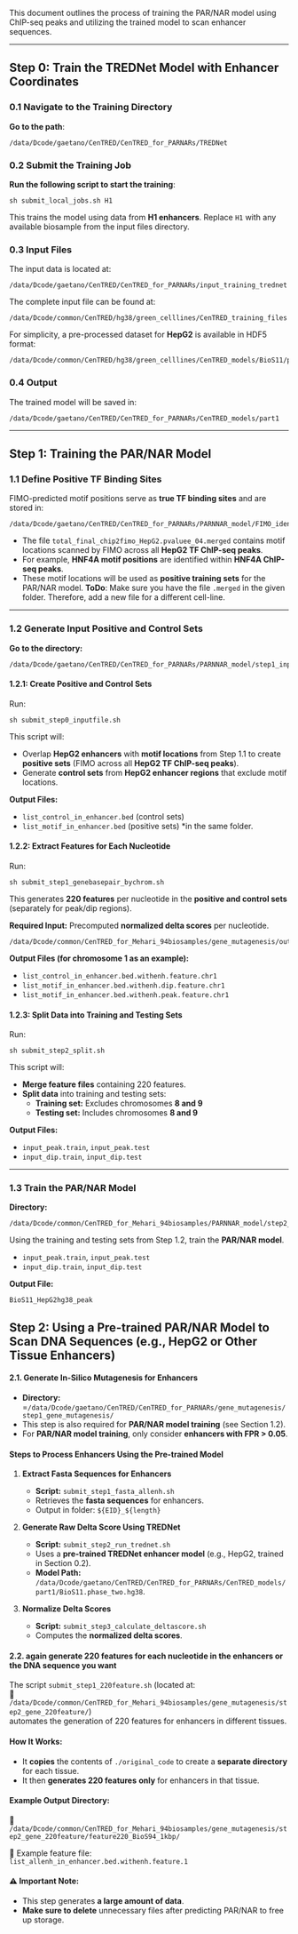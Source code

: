 This document outlines the process of training the PAR/NAR model using ChIP-seq peaks and utilizing the trained model to scan enhancer sequences.

---

## Step 0: Train the TREDNet Model with Enhancer Coordinates

### 0.1 Navigate to the Training Directory

**Go to the path**:

```
/data/Dcode/gaetano/CenTRED/CenTRED_for_PARNARs/TREDNet
```

### 0.2 Submit the Training Job

**Run the following script to start the training**:

```
sh submit_local_jobs.sh H1
```

This trains the model using data from **H1 enhancers**. Replace `H1` with any available biosample from the input files directory.

### 0.3 Input Files

The input data is located at:

```
/data/Dcode/gaetano/CenTRED/CenTRED_for_PARNARs/input_training_trednet
```

The complete input file can be found at:

```
/data/Dcode/common/CenTRED/hg38/green_celllines/CenTRED_training_files
```

For simplicity, a pre-processed dataset for **HepG2** is available in HDF5 format:

```
/data/Dcode/common/CenTRED/hg38/green_celllines/CenTRED_models/BioS11/phase_two_dataset.hdf5
```

### 0.4 Output

The trained model will be saved in:

```
/data/Dcode/gaetano/CenTRED/CenTRED_for_PARNARs/CenTRED_models/part1
```

---

## Step 1: Training the PAR/NAR Model

### 1.1 Define Positive TF Binding Sites

FIMO-predicted motif positions serve as **true TF binding sites** and are stored in:

```
/data/Dcode/gaetano/CenTRED/CenTRED_for_PARNARs/PARNNAR_model/FIMO_identified_Chipseq_TFBS
```

- The file `total_final_chip2fimo_HepG2.pvaluee_04.merged` contains motif locations scanned by FIMO across all **HepG2 TF ChIP-seq peaks**.
- For example, **HNF4A motif positions** are identified within **HNF4A ChIP-seq peaks**.
- These motif locations will be used as **positive training sets** for the PAR/NAR model.
**ToDo**: Make sure you have the file `.merged` in the given folder. Therefore, add a new file for a different cell-line. 
---
### 1.2 Generate Input Positive and Control Sets

**Go to the directory:**

```
/data/Dcode/gaetano/CenTRED/CenTRED_for_PARNARs/PARNNAR_model/step1_input_PARNNAR
```

#### 1.2.1: Create Positive and Control Sets

Run:

```
sh submit_step0_inputfile.sh
```

This script will:

- Overlap **HepG2 enhancers** with **motif locations** from Step 1.1 to create **positive sets** (FIMO across all **HepG2 TF ChIP-seq peaks**).
- Generate **control sets** from **HepG2 enhancer regions** that exclude motif locations.

**Output Files:**

- `list_control_in_enhancer.bed` (control sets)
- `list_motif_in_enhancer.bed` (positive sets)
*in the same folder. 
#### 1.2.2: Extract Features for Each Nucleotide

Run:

```
sh submit_step1_genebasepair_bychrom.sh
```

This generates **220 features** per nucleotide in the **positive and control sets** (separately for peak/dip regions).

**Required Input:** Precomputed **normalized delta scores** per nucleotide.

```
/data/Dcode/common/CenTRED_for_Mehari_94biosamples/gene_mutagenesis/output_deltascore/BioS11_1kb/output.txt.total.BioS11.fpr5.normscore.newformat
```

**Output Files (for chromosome 1 as an example):**

- `list_control_in_enhancer.bed.withenh.feature.chr1`
- `list_motif_in_enhancer.bed.withenh.dip.feature.chr1`
- `list_motif_in_enhancer.bed.withenh.peak.feature.chr1`

#### 1.2.3: Split Data into Training and Testing Sets

Run:

```
sh submit_step2_split.sh
```

This script will:

- **Merge feature files** containing 220 features.
- **Split data** into training and testing sets:
    - **Training set:** Excludes chromosomes **8 and 9**
    - **Testing set:** Includes chromosomes **8 and 9**

**Output Files:**

- `input_peak.train`, `input_peak.test`
- `input_dip.train`, `input_dip.test`

---

### 1.3 Train the PAR/NAR Model

**Directory:**

```
/data/Dcode/common/CenTRED_for_Mehari_94biosamples/PARNNAR_model/step2_train_PARNNAR
```

Using the training and testing sets from Step 1.2, train the **PAR/NAR model**.

- `input_peak.train`, `input_peak.test`
- `input_dip.train`, `input_dip.test`

**Output File:**

```
BioS11_HepG2hg38_peak
```

## Step 2: Using a Pre-trained PAR/NAR Model to Scan DNA Sequences (e.g., HepG2 or Other Tissue Enhancers)

#### **2.1. Generate In-Silico Mutagenesis for Enhancers**

- **Directory:** =`/data/Dcode/gaetano/CenTRED/CenTRED_for_PARNARs/gene_mutagenesis/step1_gene_mutagenesis/`
- This step is also required for **PAR/NAR model training** (see Section 1.2).
- For **PAR/NAR model training**, only consider **enhancers with FPR > 0.05**.

#### **Steps to Process Enhancers Using the Pre-trained Model**

1. **Extract Fasta Sequences for Enhancers**
    - **Script:** `submit_step1_fasta_allenh.sh`
    - Retrieves the **fasta sequences** for enhancers.
    - Output in folder: `${EID}_${length}`
    
2. **Generate Raw Delta Score Using TREDNet**
    - **Script:** `submit_step2_run_trednet.sh`
    - Uses a **pre-trained TREDNet enhancer model** (e.g., HepG2, trained in Section 0.2).
    - **Model Path:** `/data/Dcode/gaetano/CenTRED/CenTRED_for_PARNARs/CenTRED_models/part1/BioS11.phase_two.hg38`.

3. **Normalize Delta Scores**
    
    - **Script:** `submit_step3_calculate_deltascore.sh`
    - Computes the **normalized delta scores**.


####  2.2. again generate 220 features for each nucleotide in the enhancers or the DNA sequence you want

The script `submit_step1_220feature.sh` (located at:  
📂 `/data/Dcode/common/CenTRED_for_Mehari_94biosamples/gene_mutagenesis/step2_gene_220feature/`)  
automates the generation of 220 features for enhancers in different tissues.

#### **How It Works:**

- It **copies** the contents of `./original_code` to create a **separate directory** for each tissue.
- It then **generates 220 features** **only** for enhancers in that tissue.

#### **Example Output Directory:**

📂 `/data/Dcode/common/CenTRED_for_Mehari_94biosamples/gene_mutagenesis/step2_gene_220feature/feature220_BioS94_1kbp/`

📄 Example feature file:  
`list_allenh_in_enhancer.bed.withenh.feature.1`

#### ⚠ **Important Note:**

- This step generates **a large amount of data**.
- **Make sure to delete** unnecessary files after predicting PAR/NAR to free up storage.